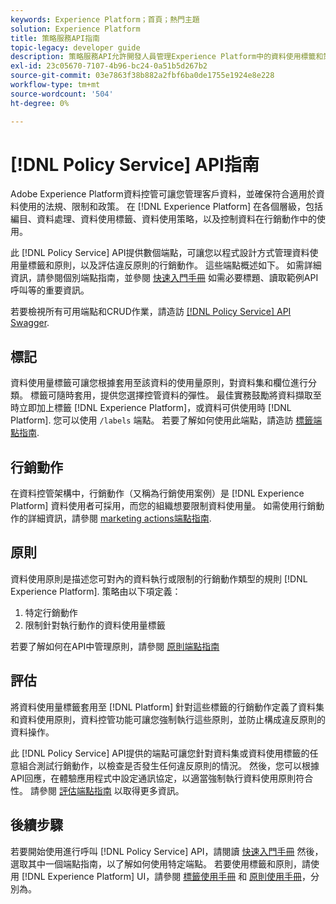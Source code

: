 ```yaml
---
keywords: Experience Platform；首頁；熱門主題
solution: Experience Platform
title: 策略服務API指南
topic-legacy: developer guide
description: 策略服務API允許開發人員管理Experience Platform中的資料使用標籤和策略。 請依照本指南，了解如何使用API執行重要作業。
exl-id: 23c05670-7107-4b96-bc24-0a51b5d267b2
source-git-commit: 03e7863f38b882a2fbf6ba0de1755e1924e8e228
workflow-type: tm+mt
source-wordcount: '504'
ht-degree: 0%

---
```


# [!DNL Policy Service] API指南

Adobe Experience Platform資料控管可讓您管理客戶資料，並確保符合適用於資料使用的法規、限制和政策。 在 [!DNL Experience Platform] 在各個層級，包括編目、資料處理、資料使用標籤、資料使用策略，以及控制資料在行銷動作中的使用。

此 [!DNL Policy Service] API提供數個端點，可讓您以程式設計方式管理資料使用量標籤和原則，以及評估違反原則的行銷動作。 這些端點概述如下。 如需詳細資訊，請參閱個別端點指南，並參閱 [快速入門手冊](./getting-started.md) 如需必要標題、讀取範例API呼叫等的重要資訊。

若要檢視所有可用端點和CRUD作業，請造訪 [[!DNL Policy Service] API Swagger](https://www.adobe.io/experience-platform-apis/references/policy-service/).

## 標記

資料使用量標籤可讓您根據套用至該資料的使用量原則，對資料集和欄位進行分類。 標籤可隨時套用，提供您選擇控管資料的彈性。 最佳實務鼓勵將資料擷取至時立即加上標籤 [!DNL Experience Platform]，或資料可供使用時 [!DNL Platform]. 您可以使用 `/labels` 端點。 若要了解如何使用此端點，請造訪 [標籤端點指南](./labels.md).

## 行銷動作

在資料控管架構中，行銷動作（又稱為行銷使用案例）是 [!DNL Experience Platform] 資料使用者可採用，而您的組織想要限制資料使用量。 如需使用行銷動作的詳細資訊，請參閱 [marketing actions端點指南](./marketing-actions.md).

## 原則

資料使用原則是描述您可對內的資料執行或限制的行銷動作類型的規則 [!DNL Experience Platform]. 策略由以下項定義：

1. 特定行銷動作
1. 限制針對執行動作的資料使用量標籤

若要了解如何在API中管理原則，請參閱 [原則端點指南](./policies.md)

## 評估

將資料使用量標籤套用至 [!DNL Platform] 針對這些標籤的行銷動作定義了資料集和資料使用原則，資料控管功能可讓您強制執行這些原則，並防止構成違反原則的資料操作。

此 [!DNL Policy Service] API提供的端點可讓您針對資料集或資料使用標籤的任意組合測試行銷動作，以檢查是否發生任何違反原則的情況。 然後，您可以根據API回應，在體驗應用程式中設定通訊協定，以適當強制執行資料使用原則符合性。 請參閱 [評估端點指南](./evaluation.md) 以取得更多資訊。

## 後續步驟

若要開始使用進行呼叫 [!DNL Policy Service] API，請閱讀 [快速入門手冊](./getting-started.md) 然後，選取其中一個端點指南，以了解如何使用特定端點。 若要使用標籤和原則，請使用 [!DNL Experience Platform] UI，請參閱 [標籤使用手冊](../labels/user-guide.md) 和 [原則使用手冊](../policies/user-guide.md)，分別為。
